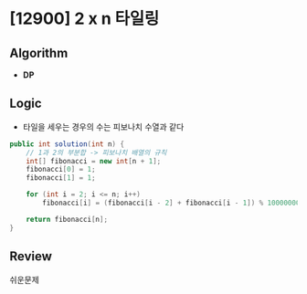 # [12900] 2 x n 타일링
## Algorithm
- **DP**

## Logic
- 타일을 세우는 경우의 수는 피보나치 수열과 같다

```java
public int solution(int n) {
    // 1과 2의 부분합 -> 피보나치 배열의 규칙
    int[] fibonacci = new int[n + 1];
    fibonacci[0] = 1;
    fibonacci[1] = 1;

    for (int i = 2; i <= n; i++)
        fibonacci[i] = (fibonacci[i - 2] + fibonacci[i - 1]) % 1000000007;

    return fibonacci[n];
}
```

## Review
쉬운문제
